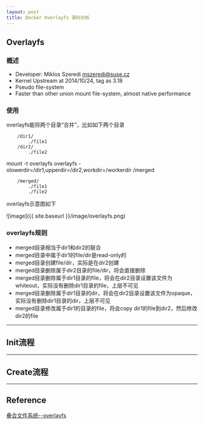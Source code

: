 ```yaml
---
layout: post
title: Docker Overlayfs 源码分析
---
```

## Overlayfs
### 概述
*  Developer:  Miklos Szeredi mszeredi@suse.cz
*  Kernel Upstream at 2014/10/24, tag as 3.18
*  Pseudo file-system 
*  Faster than other union mount file-system, almost native performance

### 使用
overlayfs能将两个目录“合并”，比如如下两个目录

		/dir1/
			./file1
		/dir2/
			./file2

mount -t overlayfs overlayfs -olowerdir=/dir1,upperdir=/dir2,workdir=/workerdir /merged

		/merged/
			./file1
			./file2

overlayfs示意图如下

![image]({{ site.baseurl }}/image/overlayfs.png)

### overlayfs规则
* merged目录相当于dir1和dir2的联合
* merged目录中属于dir1的file/dir是read-only的
* merged目录创建file/dir，实际是在dir2创建
* merged目录删除属于dir2目录的file/dir，将会直接删除
* merged目录删除属于dir1目录的file，将会在dir2目录设置该文件为whiteout，实际没有删除dir1目录的file，上层不可见
* merged目录删除属于dir1目录的dir，将会在dir2目录设置该文件为opaque，实际没有删除dir1目录的dir，上层不可见
* merged目录修改属于dir1的目录的file，将会copy dir1的file到dir2，然后修改dir2的file
------
## Init流程
------
## Create流程

------

## Reference
[叠合文件系统--overlayfs](http://wenku.baidu.com/view/2c82473ca32d7375a41780ab.html)